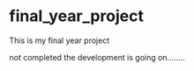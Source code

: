 # final_year_project
This is my final year project

not completed the development is going on........
